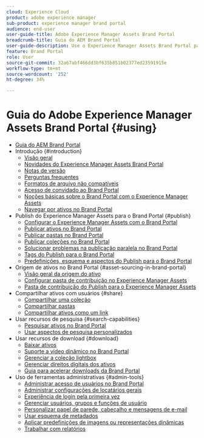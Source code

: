 ```yaml
---
cloud: Experience Cloud
product: adobe experience manager
sub-product: experience manager brand portal
audience: end-user
user-guide-title: Adobe Experience Manager Assets Brand Portal
breadcrumb-title: Guia do AEM Brand Portal
user-guide-description: Use o Experience Manager Assets Brand Portal para atender às necessidades de marketing distribuindo com segurança os ativos de marca e de produto aprovados para agências externas, parceiros, equipes internas e revendedores para download.
feature: Brand Portal
role: User
source-git-commit: 32a67abf466dd3bf635b851b02377ed23591915e
workflow-type: tm+mt
source-wordcount: '252'
ht-degree: 34%

---
```



# Guia do Adobe Experience Manager Assets Brand Portal {#using}

+ [Guia do AEM Brand Portal](/help/using/home.md)
+ Introdução {#introduction}
   + [Visão geral](/help/using/brand-portal.md)
   + [Novidades do Experience Manager Assets Brand Portal](/help/using/whats-new.md)
   + [Notas de versão](/help/using/brand-portal-release-notes.md)
   + [Perguntas frequentes](/help/using/brand-portal-faqs.md)
   + [Formatos de arquivo não compatíveis](/help/using/brand-portal-supported-formats.md)
   + [Acesso de convidado ao Brand Portal](/help/using/guest-access.md)
   + [Noções básicas sobre o Brand Portal com o Experience Manager Assets](https://experienceleague.adobe.com/en/docs/experience-manager-brand-portal/using/home)
   + [Navegar por ativos no Brand Portal](/help/using/browse-assets-brand-portal.md)
+ Publish do Experience Manager Assets para o Brand Portal {#publish}
   + [Configurar o Experience Manager Assets com o Brand Portal](/help/using/configure-aem-assets-with-brand-portal.md)
   + [Publicar ativos no Brand Portal](https://experienceleague.adobe.com/en/docs/experience-manager-65/content/assets/brandportal/brand-portal-publish-assets)
   + [Publicar pastas no Brand Portal](https://experienceleague.adobe.com/en/docs/experience-manager-65/content/assets/brandportal/brand-portal-publish-folder)
   + [Publicar coleções no Brand Portal](https://experienceleague.adobe.com/en/docs/experience-manager-65/content/assets/brandportal/brand-portal-publish-collection)
   + [Solucionar problemas na publicação paralela no Brand Portal](/help/using/troubleshoot-parallel-publishing.md)
   + [Tags do Publish para o Brand Portal](/help/using/brand-portal-publish-tags.md)
   + [Predefinições, esquema e aspectos do Publish para o Brand Portal](/help/using/publish-schema-search-facets-presets.md)
+ Origem de ativos no Brand Portal {#asset-sourcing-in-brand-portal}
   + [Visão geral da origem do ativo](/help/using/brand-portal-asset-sourcing.md)
   + [Configurar pasta de contribuição no Experience Manager Assets](/help/using/brand-portal-publish-contribution-folder-to-brand-portal.md)
   + [Pasta de contribuição do Publish para o Experience Manager Assets](/help/using/brand-portal-publish-contribution-folder-to-aem-assets.md)
+ Compartilhar ativos com usuários {#share}
   + [Compartilhar uma coleção](/help/using/brand-portal-share-collection.md)
   + [Compartilhar pastas](/help/using/brand-portal-sharing-folders.md)
   + [Compartilhar ativos como um link](/help/using/brand-portal-link-share.md)
+ Usar recursos de pesquisa {#search-capabilities}
   + [Pesquisar ativos no Brand Portal](/help/using/brand-portal-searching.md)
   + [Usar aspectos de pesquisa personalizados](/help/using/brand-portal-search-facets.md)
+ Usar recursos de download {#download}
   + [Baixar ativos](/help/using/brand-portal-download-assets.md)
   + [Suporte a vídeo dinâmico no Brand Portal](/help/using/dynamic-video-brand-portal.md)
   + [Gerenciar a coleção lightbox](/help/using/brand-portal-light-box.md)
   + [Gerenciar direitos digitais dos ativos](/help/using/manage-digital-rights-of-assets.md)
   + [Guia para acelerar downloads da Brand Portal](/help/using/accelerated-download.md)
+ Uso de ferramentas administrativas {#admin-tools}
   + [Administrar acesso de usuários no Brand Portal](/help/using/access-configurations-brand-portal.md)
   + [Administrar configurações de locatários gerais](/help/using/brand-portal-general-configuration.md)
   + [Experiência de login pela primeira vez](/help/using/brand-portal-onboarding.md)
   + [Gerenciar usuários, grupos e funções de usuário](/help/using/brand-portal-adding-users.md)
   + [Personalizar papel de parede, cabeçalho e mensagens de e-mail](/help/using/brand-portal-branding.md)
   + [Usar esquema de metadados](/help/using/brand-portal-metadata-schemas.md)
   + [Aplicar predefinições de imagens ou representações dinâmicas](/help/using/brand-portal-image-presets.md)
   + [Trabalhar com relatórios](/help/using/brand-portal-reports.md)


